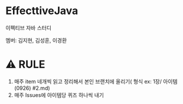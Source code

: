 # EffecttiveJava
이펙티브 자바 스터디

멤버: 김지현, 김성훈, 이경환
# ⚠️ RULE
1. 매주 item 네개씩 읽고 정리해서 본인 브랜치에 올리기( 형식 ex: 1장/ 아이템(0926) #2.md)
2. 매주 Issues에 아이템당 퀴즈 하나씩 내기
